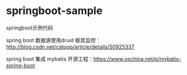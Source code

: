 # springboot-sample
springboot示例代码

 spring boot  数据源使用druid 极其监控：http://blog.csdn.net/catoop/article/details/50925337

spring boot 集成 mybatis 开源工程：https://www.oschina.net/p/mybatis-spring-boot